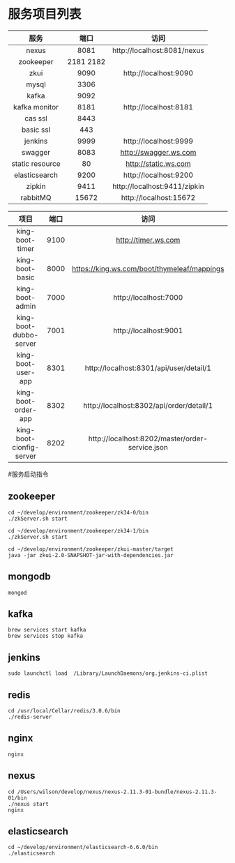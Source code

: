 # 服务项目列表

| 服务                  | 端口 | 访问 |
|:-------------------------:|:-----------:| :--------------------------------------------:|
| nexus                     | 8081        | http://localhost:8081/nexus                   |
| zookeeper                 | 2181 2182   |                                               |
| zkui                      | 9090        | http://localhost:9090                         |
| mysql                     | 3306        |                                               |
| kafka                     | 9092        |                                               |
| kafka monitor             | 8181        | http://localhost:8181                         |
| cas ssl                   | 8443        |                                               |
| basic ssl                 | 443         |                                               |
| jenkins                   | 9999        | http://localhost:9999                         |
| swagger                   | 8083        | http://swagger.ws.com                         |
| static resource           | 80          | http://static.ws.com                          |
| elasticsearch             | 9200        | http://localhost:9200                         |
| zipkin                    | 9411        | http://localhost:9411/zipkin                  |
| rabbitMQ                  | 15672       | http://localhost:15672


| 项目                 | 端口 | 访问 |
|:-------------------------:|:-----------:| :----------------------------------------------:|
| king-boot-timer           | 9100        | http://timer.ws.com                             |
| king-boot-basic           | 8000        | https://king.ws.com/boot/thymeleaf/mappings     |       
| king-boot-admin           | 7000        | http://localhost:7000                           |        
| king-boot-dubbo-server    | 7001        | http://localhost:9001                           |
| king-boot-user-app        | 8301        | http://localhost:8301/api/user/detail/1         |
| king-boot-order-app       | 8302        | http://localhost:8302/api/order/detail/1        |
| king-boot-cionfig-server  | 8202        | http://localhost:8202/master/order-service.json |




#服务启动指令

## zookeeper

```
cd ~/develop/environment/zookeeper/zk34-0/bin 
./zkServer.sh start

cd ~/develop/environment/zookeeper/zk34-1/bin 
./zkServer.sh start

cd ~/develop/environment/zookeeper/zkui-master/target
java -jar zkui-2.0-SNAPSHOT-jar-with-dependencies.jar
```

## mongodb
```
mongod
```

## kafka

```
brew services start kafka
brew services stop kafka
```

## jenkins

```
sudo launchctl load  /Library/LaunchDaemons/org.jenkins-ci.plist
```

## redis

```
cd /usr/local/Cellar/redis/3.0.6/bin
./redis-server
```

## nginx

```
nginx
```

## nexus

```
cd /Users/wilson/develop/nexus/nexus-2.11.3-01-bundle/nexus-2.11.3-01/bin
./nexus start
nginx
```

## elasticsearch
```
cd ~/develop/environment/elasticsearch-6.6.0/bin
./elasticsearch
```


